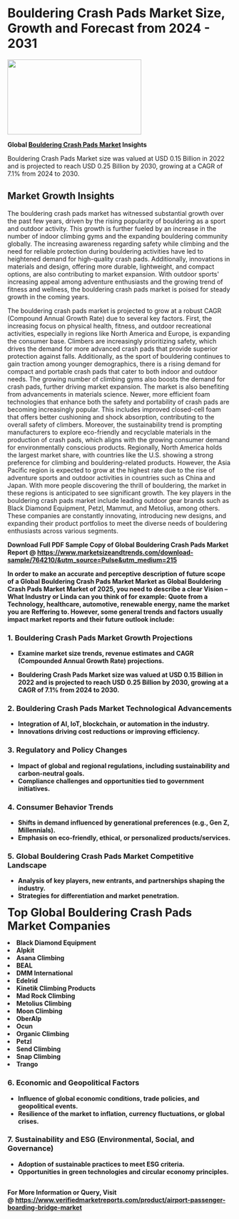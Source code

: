 <H1>Bouldering Crash Pads Market Size, Growth and Forecast from 2024 - 2031</H1><img class="aligncenter size-medium wp-image-584254" src="https://thirdeyenews.in/wp-content/uploads/2024/09/Global-Market-Research-300x168.jpeg" alt="" width="300" height="168" /><p><strong>Global&nbsp;<a href="https://www.marketsizeandtrends.com/download-sample/764210/&amp;utm_source=Pulse&amp;utm_medium=215">Bouldering Crash Pads Market</a> Insights</strong></p><p>Bouldering Crash Pads Market size was valued at USD 0.15 Billion in 2022 and is projected to reach USD 0.25 Billion by 2030, growing at a CAGR of 7.1% from 2024 to 2030.</p><p><h2>Market Growth Insights</h2> <p>The bouldering crash pads market has witnessed substantial growth over the past few years, driven by the rising popularity of bouldering as a sport and outdoor activity. This growth is further fueled by an increase in the number of indoor climbing gyms and the expanding bouldering community globally. The increasing awareness regarding safety while climbing and the need for reliable protection during bouldering activities have led to heightened demand for high-quality crash pads. Additionally, innovations in materials and design, offering more durable, lightweight, and compact options, are also contributing to market expansion. With outdoor sports' increasing appeal among adventure enthusiasts and the growing trend of fitness and wellness, the bouldering crash pads market is poised for steady growth in the coming years.</p> <p><strong></strong></p> <p>The bouldering crash pads market is projected to grow at a robust CAGR (Compound Annual Growth Rate) due to several key factors. First, the increasing focus on physical health, fitness, and outdoor recreational activities, especially in regions like North America and Europe, is expanding the consumer base. Climbers are increasingly prioritizing safety, which drives the demand for more advanced crash pads that provide superior protection against falls. Additionally, as the sport of bouldering continues to gain traction among younger demographics, there is a rising demand for compact and portable crash pads that cater to both indoor and outdoor needs. The growing number of climbing gyms also boosts the demand for crash pads, further driving market expansion. The market is also benefiting from advancements in materials science. Newer, more efficient foam technologies that enhance both the safety and portability of crash pads are becoming increasingly popular. This includes improved closed-cell foam that offers better cushioning and shock absorption, contributing to the overall safety of climbers. Moreover, the sustainability trend is prompting manufacturers to explore eco-friendly and recyclable materials in the production of crash pads, which aligns with the growing consumer demand for environmentally conscious products. Regionally, North America holds the largest market share, with countries like the U.S. showing a strong preference for climbing and bouldering-related products. However, the Asia Pacific region is expected to grow at the highest rate due to the rise of adventure sports and outdoor activities in countries such as China and Japan. With more people discovering the thrill of bouldering, the market in these regions is anticipated to see significant growth. The key players in the bouldering crash pads market include leading outdoor gear brands such as Black Diamond Equipment, Petzl, Mammut, and Metolius, among others. These companies are constantly innovating, introducing new designs, and expanding their product portfolios to meet the diverse needs of bouldering enthusiasts across various segments.</p> <p><strong></p><p><span class=""><strong>Download Full PDF Sample Copy of Global Bouldering Crash Pads Market Report</strong> @ <a href="https://www.marketsizeandtrends.com/download-sample/764210/&amp;utm_source=Pulse&amp;utm_medium=215" target="_blank">https://www.marketsizeandtrends.com/download-sample/764210/&amp;utm_source=Pulse&amp;utm_medium=215</a></span></p><p>In order to make an accurate and perceptive description of future scope of a Global&nbsp;Bouldering Crash Pads Market Market as Global&nbsp;Bouldering Crash Pads Market Market of 2025, you need to describe a clear Vision &ndash; What Industry or Linda can you think of for example: Quote from a Technology, healthcare, automotive, renewable energy, name the market you are Reffering to. However, some general trends and factors usually impact market reports and their future outlook include:</p><h3>1.&nbsp;<strong>Bouldering Crash Pads Market Growth Projections</strong></h3><ul><li>Examine market size trends, revenue estimates and CAGR (Compounded Annual Growth Rate) projections.</li><li><p>Bouldering Crash Pads Market size was valued at USD 0.15 Billion in 2022 and is projected to reach USD 0.25 Billion by 2030, growing at a CAGR of 7.1% from 2024 to 2030.</p></li></ul><h3>2.&nbsp;<strong>Bouldering Crash Pads Market Technological Advancements</strong></h3><ul><li>Integration of AI, IoT, blockchain, or automation in the industry.</li><li>Innovations driving cost reductions or improving efficiency.</li></ul><h3>3.&nbsp;<strong>Regulatory and Policy Changes</strong></h3><ul><li>Impact of global and regional regulations, including sustainability and carbon-neutral goals.</li><li>Compliance challenges and opportunities tied to government initiatives.</li></ul><h3>4.&nbsp;<strong>Consumer Behavior Trends</strong></h3><ul><li>Shifts in demand influenced by generational preferences (e.g., Gen Z, Millennials).</li><li>Emphasis on eco-friendly, ethical, or personalized products/services.</li></ul><h3>5.&nbsp;<strong>Global Bouldering Crash Pads Market Competitive Landscape</strong></h3><ul><li>Analysis of key players, new entrants, and partnerships shaping the industry.</li><li>Strategies for differentiation and market penetration.</li></ul><p data-pm-slice="1 1 []"><span style="color: inherit; font-family: inherit; font-size: 25px;">Top Global Bouldering Crash Pads Market Companies</span></p><div class="" data-test-id=""><p><li>Black Diamond Equipment</li><li> Alpkit</li><li> Asana Climbing</li><li> BEAL</li><li> DMM International</li><li> Edelrid</li><li> Kinetik Climbing Products</li><li> Mad Rock Climbing</li><li> Metolius Climbing</li><li> Moon Climbing</li><li> OberAlp</li><li> Ocun</li><li> Organic Climbing</li><li> Petzl</li><li> Send Climbing</li><li> Snap Climbing</li><li> Trango</li></p></div><h3>6.&nbsp;<strong>Economic and Geopolitical Factors</strong></h3><ul><li>Influence of global economic conditions, trade policies, and geopolitical events.</li><li>Resilience of the market to inflation, currency fluctuations, or global crises.</li></ul><h3>7.&nbsp;<strong>Sustainability and ESG (Environmental, Social, and Governance)</strong></h3><ul><li>Adoption of sustainable practices to meet ESG criteria.</li><li>Opportunities in green technologies and circular economy principles.</li></ul><h2><strong style="font-size: 14px;">For More Information or Query, Visit @&nbsp;</strong><a style="background-color: #ffffff; font-size: 14px;" href="https://www.marketsizeandtrends.com/report/bouldering-crash-pads-market/" target="_blank">https://www.verifiedmarketreports.com/product/airport-passenger-boarding-bridge-market</a></h2>
